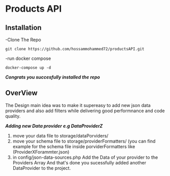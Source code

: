 
<h1>Products API </h1> 

<h2>
    Installation
</h2>
 -Clone The Repo
 
 ```
 git clone https://github.com/hossammohammed72/productsAPI.git 
 ```
 
 -run docker compose 
 
 ```
 docker-compose up -d
```

***Congrats you succesfully installed the repo*** 

<h2>
    OverView 
</h2> 
The Design main idea was to make it supereasy to add new json data providers and also add filters while delivering good performnance and code quality. 

***Adding  new Data provider e.g DataProviderZ***  

1. move your data file to  storage/dataPorviders/ 
2. move your schema file to storage/providerFormatters/ (you can find example for the schema file inside porviderFormatters like (ProviderXForammter.json) 
3. in config/json-data-sources.php Add the Data of your provider to the Providers Array 
And that's done you sucessfully added another DataProvider to the project.  

